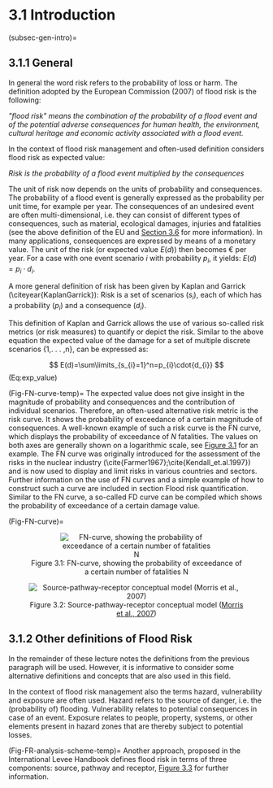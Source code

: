 # 3.1 Introduction
(subsec-gen-intro)=
## 3.1.1 General

In general the word risk refers to the probability of loss or harm. The definition adopted by the European Commission (2007) of flood risk is the following:

*"flood risk" means the combination of the probability of a flood event and of the potential adverse consequences for human health, the environment, cultural heritage and economic activity associated with a flood event.*

In the context of flood risk management and often-used definition considers flood risk as expected value:

*Risk is the probability of a flood event multiplied by the consequences*

The unit of risk now depends on the units of probability and consequences. The probability of a flood event is generally expressed as the probability per unit time, for example per year. The consequences of an undesired event are often multi-dimensional, i.e. they can consist of different types of consequences, such as material, ecological damages, injuries and fatalities (see the above definition of the EU and [Section 3.6](sec-flood-dam-ass) for more information). In many applications, consequences are expressed by means of a monetary value. The unit of the risk (or expected value $E(d)$) then becomes € per year. For a case with one event scenario $i$ with probability $p_{i}$, it yields: $E(d)= p_{i}\cdot{d_{i}}$.

A more general definition of risk has been given by Kaplan and Garrick (\citeyear{KaplanGarrick}): Risk is a set of scenarios ($s_{i}$), each of which has a probability ($p_{i}$) and a consequence ($d_{i}$). 

This definition of Kaplan and Garrick allows the use of various so-called risk metrics (or risk measures) to quantify or depict the risk. Similar to the above equation the expected value of the damage for a set of multiple discrete scenarios {1,. . . ,n}, can be expressed as: 

$$
E(d)=\sum\limits_{s_{i}=1}^n=p_{i}\cdot{d_{i}}
$$ (Eq:exp_value)

(Fig-FN-curve-temp)=
The expected value does not give insight in the magnitude of probability and consequences and the contribution of individual scenarios. Therefore, an often-used alternative risk metric is the risk curve. It shows the probability of exceedance of a certain magnitude of consequences. A well-known example of such a risk curve is the FN curve, which displays the probability of exceedance of $N$ fatalities. The values on both axes are generally shown on a logarithmic scale, see  [Figure 3.1](#Fig-FN-curve) for an example. The FN curve was originally introduced for the assessment of the risks in the nuclear industry (\cite{Farmer1967};\cite{Kendall_et.al.1997}) and is now used to display and limit risks in various countries and sectors. Further information on the use of FN curves and a simple example of how to construct such a curve are included in section Flood risk quantification. Similar to the FN curve, a so-called FD curve can be compiled which shows the probability of exceedance of a certain damage value.

(Fig-FN-curve)=
<figure style="text-align: center;">
    <img src="./chapter3_figure/fn_curve.jpg" 
         alt="FN-curve, showing the probability of exceedance of a certain number of fatalities N" 
         style="max-width: 300px; display: block; margin: 0 auto;">
    <figcaption>Figure 3.1: FN-curve, showing the probability of exceedance of a certain number of fatalities N</figcaption>
</figure>

<a id="fig-conceptual-model"></a>
<figure style="text-align: center;">
    <img src="./chapter3_figure/conceptual_model.jpg" 
         alt="Source-pathway-receptor conceptual model (Morris et al., 2007)" 
         style="max-width: 500px; display: block; margin: 0 auto;">
    <figcaption>Figure 3.2: Source-pathway-receptor conceptual model (<a href="https://example.com" target="_blank">Morris et al., 2007</a>)</figcaption>
</figure>


## 3.1.2 Other definitions of Flood Risk

In the remainder of these lecture notes the definitions from the previous paragraph will be used. However, it is informative to consider some alternative definitions and concepts that are also used in this field.

In the context of flood risk management also the terms hazard, vulnerability and exposure are often used. Hazard refers to the source of danger, i.e. the (probability of) flooding. Vulnerability relates to potential consequences in case of an event. Exposure relates to people, property, systems, or other elements present in hazard zones that are thereby subject to potential losses.

(Fig-FR-analysis-scheme-temp)=
Another approach, proposed in the International Levee Handbook defines flood risk in terms of three components: source, pathway and receptor, [Figure 3.3](Fig-FR-analysis-scheme) for further information.

